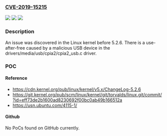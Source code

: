 ### [CVE-2019-15215](https://cve.mitre.org/cgi-bin/cvename.cgi?name=CVE-2019-15215)
![](https://img.shields.io/static/v1?label=Product&message=n%2Fa&color=blue)
![](https://img.shields.io/static/v1?label=Version&message=n%2Fa&color=blue)
![](https://img.shields.io/static/v1?label=Vulnerability&message=n%2Fa&color=brighgreen)

### Description

An issue was discovered in the Linux kernel before 5.2.6. There is a use-after-free caused by a malicious USB device in the drivers/media/usb/cpia2/cpia2_usb.c driver.

### POC

#### Reference
- https://cdn.kernel.org/pub/linux/kernel/v5.x/ChangeLog-5.2.6
- https://git.kernel.org/pub/scm/linux/kernel/git/torvalds/linux.git/commit/?id=eff73de2b1600ad8230692f00bc0ab49b166512a
- https://usn.ubuntu.com/4115-1/

#### Github
No PoCs found on GitHub currently.

